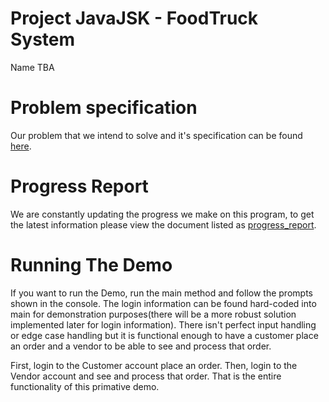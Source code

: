 # Project JavaJSK - FoodTruck System

Name TBA

# Problem specification
Our problem that we intend to solve and it's specification can be found [here](/specification.md).

# Progress Report
We are constantly updating the progress we make on this program, to get the latest information
please view the document listed as [progress_report](progress_report.md).

# Running The Demo
If you want to run the Demo, run the main method and follow the prompts shown in the console. The login information can be found hard-coded into main for demonstration purposes(there will be a more robust solution implemented later for login information). There isn't perfect input handling or edge case handling but it is functional enough to have a customer place an order and a vendor to be able to see and process that order. 

First, login to the Customer account place an order. Then, login to the Vendor account and see and process that order. That is the entire functionality of this primative demo. 
